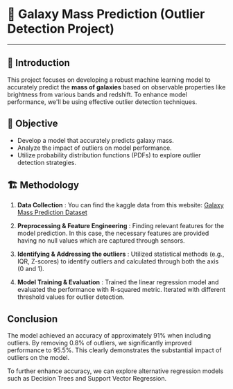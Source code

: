 
# 🌌 Galaxy Mass Prediction (Outlier Detection Project)
---

## 🪼 Introduction

This project focuses on developing a robust machine learning model to accurately predict the **mass of galaxies** based on observable properties like brightness from various bands and redshift. To enhance model performance, we'll be using effective outlier detection techniques.

## 🎯 Objective

- Develop a model that accurately predicts galaxy mass.
- Analyze the impact of outliers on model performance.
- Utilize probability distribution functions (PDFs) to explore outlier detection strategies.

## 🏗️ Methodology

1. **Data Collection** : You can find the kaggle data from this website: [Galaxy Mass Prediction Dataset](https://www.kaggle.com/datasets/mexwell/galaxy-mass-prediction?select=Buzzard_DC1.csv)

2. **Preprocessing & Feature Engineering** : Finding relevant features for the model prediction. In this case, the necessary features are provided having no null values which are captured through sensors.

3. **Identifying & Addressing the outliers** : Utilized statistical methods (e.g., IQR, Z-scores) to identify outliers and calculated through both the axis (0 and 1).

4. **Model Training & Evaluation** : Trained the linear regression model and evaluated the performance with R-squared metric. Iterated with different threshold values for outlier detection.


## Conclusion

The model achieved an accuracy of approximately 91% when including outliers. By removing 0.8% of outliers, we significantly improved performance to 95.5%. This clearly demonstrates the substantial impact of outliers on the model.

To further enhance accuracy, we can explore alternative regression models such as Decision Trees and Support Vector Regression.



